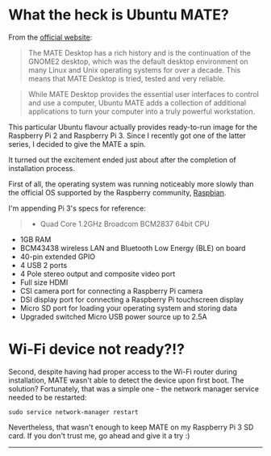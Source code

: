 
# What the heck is Ubuntu MATE?

From the [official website][ubuntu_mate]:
> The MATE Desktop has a rich history and is the continuation of the GNOME2 desktop, which was the default desktop environment on many Linux and Unix operating systems for over a decade. This means that MATE Desktop is tried, tested and very reliable.

> While MATE Desktop provides the essential user interfaces to control and use a computer, Ubuntu MATE adds a collection of additional applications to turn your computer into a truly powerful workstation.

This particular Ubuntu flavour actually provides ready-to-run image for the Raspberry Pi 2 and Raspberry Pi 3. Since I recently got one of the latter series, I decided to give the MATE a spin.

It turned out the excitement ended just about after the completion of installation process.

First of all, the operating system was running noticeably more slowly than the official OS supported by the Raspberry community, [Raspbian][raspbian].

I'm appending Pi 3's specs for reference:
>- Quad Core 1.2GHz Broadcom BCM2837 64bit CPU
- 1GB RAM
- BCM43438 wireless LAN and Bluetooth Low Energy (BLE) on board
- 40-pin extended GPIO
- 4 USB 2 ports
- 4 Pole stereo output and composite video port
- Full size HDMI
- CSI camera port for connecting a Raspberry Pi camera
- DSI display port for connecting a Raspberry Pi touchscreen display
- Micro SD port for loading your operating system and storing data
- Upgraded switched Micro USB power source up to 2.5A

# Wi-Fi device not ready?!?

Second, despite having had proper access to the Wi-Fi router during installation, MATE wasn't able to detect the device upon first boot. The solution? Fortunately, that was a simple one - the network manager service needed to be restarted:

```
sudo service network-manager restart
```

Nevertheless, that wasn't enough to keep MATE on my Raspberry Pi 3 SD card. If you don't trust me, go ahead and give it a try :)

[ubuntu_mate]: https://ubuntu-mate.org/what-is-ubuntu-mate/
[raspbian]: https://www.raspberrypi.org/downloads/raspbian/


---

